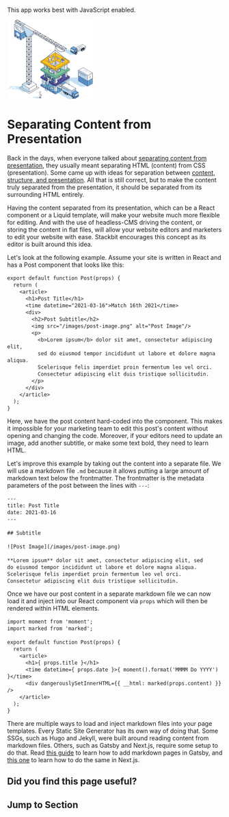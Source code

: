 This app works best with JavaScript enabled.



























![Stackbit](/docs/images/stackbit-crane-sm.png)

Separating Content from Presentation
====================================

Back in the days, when everyone talked about [separating content from presentation](https://en.wikipedia.org/wiki/Separation_of_content_and_presentation), they usually meant separating HTML (content) from CSS (presentation). Some came up with ideas for separation between [content, structure, and presentation](https://alistapart.com/article/separationdilemma/). All that is still correct, but to make the content truly separated from the presentation, it should be separated from its surrounding HTML entirely.

Having the content separated from its presentation, which can be a React component or a Liquid template, will make your website much more flexible for editing. And with the use of headless-CMS driving the content, or storing the content in flat files, will allow your website editors and marketers to edit your website with ease. Stackbit encourages this concept as its editor is built around this idea.

Let's look at the following example. Assume your site is written in React and has a Post component that looks like this:

    export default function Post(props) {
      return (
        <article>
          <h1>Post Title</h1>
          <time datetime="2021-03-16">Match 16th 2021</time>
          <div>
            <h2>Post Subtitle</h2>
            <img src="/images/post-image.png" alt="Post Image"/>
            <p>
              <b>Lorem ipsum</b> dolor sit amet, consectetur adipiscing elit,
              sed do eiusmod tempor incididunt ut labore et dolore magna aliqua.
              Scelerisque felis imperdiet proin fermentum leo vel orci.
              Consectetur adipiscing elit duis tristique sollicitudin.
            </p>
          </div>
        </article>
      );
    }

Here, we have the post content hard-coded into the component. This makes it impossible for your marketing team to edit this post's content without opening and changing the code. Moreover, if your editors need to update an image, add another subtitle, or make some text bold, they need to learn HTML.

Let's improve this example by taking out the content into a separate file. We will use a markdown file `.md` because it allows putting a large amount of markdown text below the frontmatter. The frontmatter is the metadata parameters of the post between the lines with `---`:

    ---
    title: Post Title
    date: 2021-03-16
    ---

    ## Subtitle

    ![Post Image](/images/post-image.png)

    **Lorem ipsum** dolor sit amet, consectetur adipiscing elit, sed
    do eiusmod tempor incididunt ut labore et dolore magna aliqua.
    Scelerisque felis imperdiet proin fermentum leo vel orci.
    Consectetur adipiscing elit duis tristique sollicitudin.

Once we have our post content in a separate markdown file we can now load it and inject into our React component via `props` which will then be rendered within HTML elements.

    import moment from 'moment';
    import marked from 'marked';

    export default function Post(props) {
      return (
        <article>
          <h1>{ props.title }</h1>
          <time datetime={ props.date }>{ moment().format('MMMM Do YYYY') }</time>
          <div dangerouslySetInnerHTML={{ __html: marked(props.content) }} />
        </article>
      );
    }

There are multiple ways to load and inject markdown files into your page templates. Every Static Site Generator has its own way of doing that. Some SSGs, such as Hugo and Jekyll, were built around reading content from markdown files. Others, such as Gatsby and Next.js, require some setup to do that. Read [this guide](https://www.gatsbyjs.com/docs/how-to/routing/adding-markdown-pages/) to learn how to add markdown pages in Gatsby, and [this one](https://nextjs.org/blog/markdown) to learn how to do the same in Next.js.

Did you find this page useful?
------------------------------





Jump to Section
---------------












